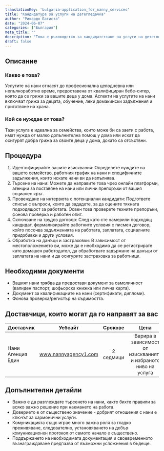 ```yaml
---
translationKey: 'bulgaria-application_for_nanny_services'
title: "Кандидатура за услуги на детегледачка"
author: "Рикардо Батиста"
date: "2024-06-07"
categories: ["България"]
meta_title: ""
description: "Това е ръководство за кандидатстване за услуги на детегледачка. Предлага стъпкова процедура, която да помогне на семействата при наемането на подходяща детегледачка."
draft: false
---
```


## Описание
### Какво е това?
Услугите на нани отнасят до професионална целодневна или непълноработно време, предоставена от квалифициран бебе-ситер, която да се грижи за вашите деца у дома. Аспекти на услугите на нани включват грижа за децата, обучение, леки домакински задължения и приготвяне на храна.

### Кой се нуждае от това?
Тази услуга е идеална за семейства, които може би са заети с работа, имат нужда от малко допълнителна помощ у дома или искат да осигурят добра грижа за своите деца у дома, докато са отсъствни.

## Процедура
1. Идентифицирайте вашите изисквания: Определете нуждите на вашето семейство, работния график на нани и специфичните задължения, които искате нани ви да изпълнява.
2. Търсене на нани: Можете да направите това чрез онлайн платформи, агенции за поставяне на нани или лични препоръки от вашия социален кръг.
3. Провеждане на интервюта с потенциални кандидати: Подгответе списък с въпроси, които да зададете, за да оцените тяхната подходящост за работата. Освен това проверете техните препоръки, фонова проверка и работен опит.
4. Сключване на трудов договор: След като сте намерили подходящ кандидат, формализирайте работните условия с писмен договор, който посочва задълженията на работата, заплатата, социалните придобивки и други условия.
5. Обработка на данъци и застраховки: В зависимост от местоположението ви, може да е необходимо да се регистрирате като домашен работодател, да обработвате задържане на данъци от заплатата на нани и да осигурите застраховка за работници.

## Необходими документи
- Вашият нани трябва да предостави документ за самоличност (валиден паспорт, шофьорска книжка или лична карта).
- Документ за квалификациите на нани (сертификати, дипломи).
- Фонова проверка/регистър на съдимостта.

## Доставчици, които могат да го направят за вас

| Доставчик        |     Уебсайт     |     Срокове    |       Цена      |
| --------------- | --------------- |  :-------------: | :-------------: |
| Нани Агенция Един|  www.nannyagency1.com |      2 седмици    |        Варира в зависимост от изискванията и избраното ниво на услуга      |

## Допълнителни детайли
- Важно е да разглеждате търсенето на нани, както бихте правили за всяко важно решение при наемането на работа.
- Доверието е от съществено значение - добрият отношения с нани е ключът за хармонични услуги.
- Комуникацията също играе много важна роля за гладко преживяване, следователно, установяването на добър комуникационен протокол от самото начало е съществено.
- Поддържането на необходимата документация и своевременното възнаграждаване предпазва от възможни усложнения в бъдеще.